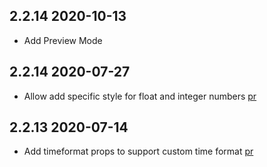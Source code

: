 ## 2.2.14 2020-10-13

- Add Preview Mode 

## 2.2.14 2020-07-27

- Allow add specific style for float and integer numbers [pr](https://github.com/chenfengjw163/vue-json-viewer/pull/51)


## 2.2.13 2020-07-14

- Add timeformat props to support custom time format [pr](https://github.com/chenfengjw163/vue-json-viewer/pull/48)